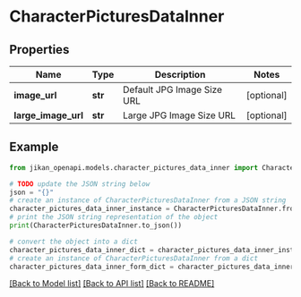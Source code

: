 # CharacterPicturesDataInner


## Properties

Name | Type | Description | Notes
------------ | ------------- | ------------- | -------------
**image_url** | **str** | Default JPG Image Size URL | [optional] 
**large_image_url** | **str** | Large JPG Image Size URL | [optional] 

## Example

```python
from jikan_openapi.models.character_pictures_data_inner import CharacterPicturesDataInner

# TODO update the JSON string below
json = "{}"
# create an instance of CharacterPicturesDataInner from a JSON string
character_pictures_data_inner_instance = CharacterPicturesDataInner.from_json(json)
# print the JSON string representation of the object
print(CharacterPicturesDataInner.to_json())

# convert the object into a dict
character_pictures_data_inner_dict = character_pictures_data_inner_instance.to_dict()
# create an instance of CharacterPicturesDataInner from a dict
character_pictures_data_inner_form_dict = character_pictures_data_inner.from_dict(character_pictures_data_inner_dict)
```
[[Back to Model list]](../README.md#documentation-for-models) [[Back to API list]](../README.md#documentation-for-api-endpoints) [[Back to README]](../README.md)


